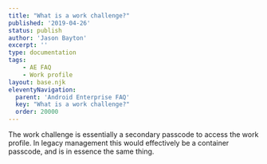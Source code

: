 ```yaml
---
title: "What is a work challenge?"
published: '2019-04-26'
status: publish
author: 'Jason Bayton'
excerpt: ''
type: documentation
tags: 
    - AE FAQ
    - Work profile
layout: base.njk
eleventyNavigation:
  parent: 'Android Enterprise FAQ'
  key: "What is a work challenge?"
  order: 20000
--- 
```

The work challenge is essentially a secondary passcode to access the work profile. In legacy management this would effectively be a container passcode, and is in essence the same thing.

